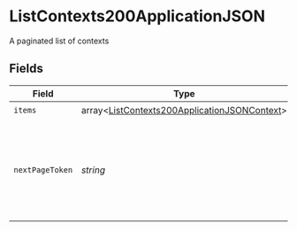 # ListContexts200ApplicationJSON

A paginated list of contexts


## Fields

| Field                                                                                                            | Type                                                                                                             | Required                                                                                                         | Description                                                                                                      |
| ---------------------------------------------------------------------------------------------------------------- | ---------------------------------------------------------------------------------------------------------------- | ---------------------------------------------------------------------------------------------------------------- | ---------------------------------------------------------------------------------------------------------------- |
| `items`                                                                                                          | array<[ListContexts200ApplicationJSONContext](../../models/operations/ListContexts200ApplicationJSONContext.md)> | :heavy_check_mark:                                                                                               | N/A                                                                                                              |
| `nextPageToken`                                                                                                  | *string*                                                                                                         | :heavy_check_mark:                                                                                               | A token to pass as a `page-token` query parameter to return the next page of results.                            |